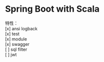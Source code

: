 # Spring Boot with Scala 

特性：  
[x] ansi logback    
[x] test  
[x] module  
[x] swagger   
[ ] sql filter  
[ ] jwt   
 
